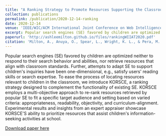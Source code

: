 ```yaml
---
title: "A Ranking Strategy to Promote Resources Supporting the Classroom Environment"
collection: publications
permalink: /publication/2020-12-14-ranking
date: 2020-12-14
venue: 'IEEE/WIC/ACM International Joint Conference on Web Intelligence and Intelligent Agent Technology (WI-IAT)'
excerpt: Popular search engines (SE) favored by children are optimized neither to respond to their search behavior and abilities, nor retrieve resources that align with classroom standards. Further, attempts to adapt SE to support children's inquiries have been one-dimensional, e.g., satisfy users' reading skills or search expertise...
paperurl: 'http://ashleemilton.github.io/files/rankingWIIAT2020.pdf'
citation: 'Milton, A., Anuya, O., Spear, L., Wright, K. L., & Pera, M. S. (2020). &quot;A Ranking Strategy to Promote Resources Supporting the Classroom Environment &quot; <i>Proceedings of the IEEE/WIC/ACM International Joint Conference on Web Intelligence and Intelligent Agent Technology (WI-IAT)</i>. 1(3).'
---
```

Popular search engines (SE) favored by children are optimized neither to respond to their search behavior and abilities, nor retrieve resources that align with classroom standards. Further, attempts to adapt SE to support children's inquiries have been one-dimensional, e.g., satisfy users' reading skills or search expertise. To ease the process of locating resources relevant to children in the classroom, we introduce KORSCE, a ranking strategy designed to complement the functionality of existing SE. KORSCE employs a multi-objective approach to re-rank resources retrieved by popular SE to fit a specific target audience and setting based on varied criteria: appropriateness, readability, objectivity, and curriculum-alignment. Experimental results and insights from an expert appraiser showcase KORSCE'S ability to prioritize resources that assist children's information-seeking activities at school.

[Download paper here](http://ashleemilton.github.io/files/rankingWIIAT2020.pdf)